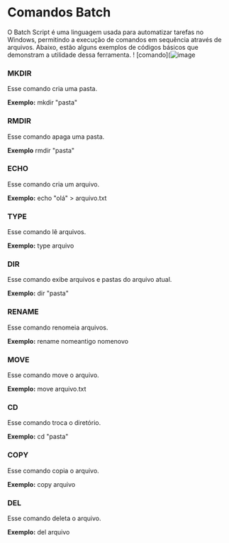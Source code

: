 # Comandos Batch
O Batch Script é uma linguagem usada para automatizar tarefas no Windows, permitindo a execução de comandos em sequência através de arquivos. Abaixo, estão alguns exemplos de códigos básicos que demonstram a utilidade dessa ferramenta.
! [comando](![image](https://github.com/user-attachments/assets/09273434-0a46-4898-9a43-6bf08dcb0bac)

### MKDIR
Esse comando cria uma pasta.

**Exemplo:** mkdir "pasta"

### RMDIR
Esse comando apaga uma pasta.

**Exemplo** rmdir "pasta"

### ECHO
Esse comando cria um arquivo.

**Exemplo:** echo "olá" > arquivo.txt

### TYPE
Esse comando lê arquivos.

**Exemplo:** type arquivo

### DIR
Esse comando exibe arquivos e pastas do arquivo atual.

**Exemplo:** dir "pasta"

### RENAME
Esse comando renomeia arquivos.

**Exemplo:** rename nomeantigo nomenovo

### MOVE
Esse comando move o arquivo.

**Exemplo:** move arquivo.txt

### CD
Esse comando troca o diretório.

**Exemplo:** cd "pasta"

### COPY
Esse comando copia o arquivo.

**Exemplo:** copy arquivo

### DEL
Esse comando deleta o arquivo.

**Exemplo:** del arquivo

